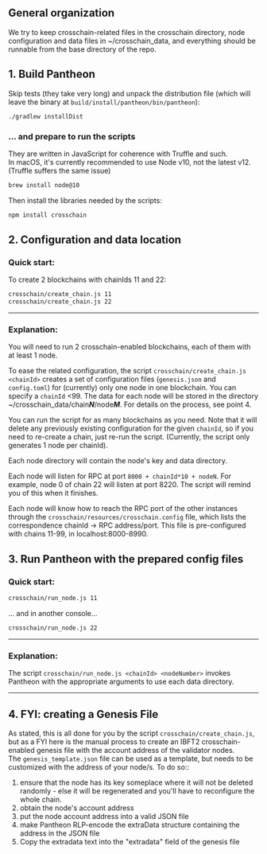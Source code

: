 ## General organization

We try to keep crosschain-related files in the crosschain directory, node configuration and data files in ~/crosschain_data, and everything should be runnable from the base directory of the repo.

## 1. Build Pantheon 

Skip tests (they take very long) and unpack the distribution file (which will leave the binary at  `build/install/pantheon/bin/pantheon`):
```
./gradlew installDist
```

### ... and prepare to run the scripts

They are written in JavaScript for coherence with Truffle and such.  
In macOS, it's currently recommended to use Node v10, not the latest v12. (Truffle suffers the same issue)
```bash
brew install node@10
``` 

Then install the libraries needed by the scripts:
```bash
npm install crosschain
```

## 2. Configuration and data location

### Quick start: 
To create 2 blockchains with chainIds 11 and 22:
```bash
crosschain/create_chain.js 11
crosschain/create_chain.js 22
```
 ----------------
### Explanation:
 
You will need to run 2 crosschain-enabled blockchains, each of them with at least 1 node.

To ease the related configuration, the script `crosschain/create_chain.js <chainId>` creates a set of configuration files (`genesis.json` and `config.toml`) for (currently) only one node in one blockchain. You can specify a `chainId` <99. The data for each node will be stored in the directory ~/crosschain_data/chain***N***/node***M***.  For details on the process, see point 4.

You can run the script for as many blockchains as you need. Note that it will delete any previously existing configuration for the given `chainId`, so if you need to re-create a chain, just re-run the script.
(Currently, the script only generates 1 node per chainId).

Each node directory will contain the node's key and data directory.

Each node will listen for RPC at port `8000 + chainId*10 + nodeN`. For example, node 0 of chain 22 will listen at port 8220. The script will remind you of this when it finishes.

Each node will know how to reach the RPC port of the other instances through the `crosschain/resources/crosschain.config` file, which lists the correspondence chainId -> RPC address/port. This file is pre-configured with chains 11-99, in localhost:8000-8990.



## 3. Run Pantheon with the prepared config files

### Quick start: 
```bash
crosschain/run_node.js 11
```
... and in another console...
```bash
crosschain/run_node.js 22
```
--------------------
### Explanation:
The script `crosschain/run_node.js <chainId> <nodeNumber>` invokes Pantheon with the appropriate arguments to use each data directory. 



------------  

## 4. FYI: creating a Genesis File

As stated, this is all done for you by the script `crosschain/create_chain.js`, but as a FYI here is the manual process to create an IBFT2 crosschain-enabled genesis file with the account address of the validator nodes.  
The `genesis_template.json` file can be used as a template, but needs to be customized with the address of your node/s. To do so::
1. ensure that the node has its key someplace where it will not be deleted randomly - else it will be regenerated and you'll have to reconfigure the whole chain. 
2. obtain the node's account address
3. put the node account address into a valid JSON file
4. make Pantheon RLP-encode the extraData structure containing the address in the JSON file
5. Copy the extradata text into the "extradata" field of the genesis file



